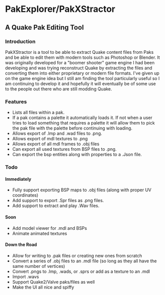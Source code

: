 # PakExplorer/PakXStractor

## A Quake Pak Editing Tool
### Introduction
PakXStractor is a tool to be able to extract Quake content files from Paks and be able to edit them with modern tools such as Photoshop or Blender.
It was originally developed for a "boomer shooter" game engine I had been developing and was trying reconstruct Quake by extracting the files and
converting them into either proprietary or modern file formats. I've given up on the game engine idea but I still am finding the tool particularly
useful so I am continuing to develop it and hopefully it will eventually be of some use to the people out there who are still modding Quake.

### Features
- Lists all files within a pak.
- If a pak contains a palette it automatically loads it. If not when a user tries to load something that requires a palette it will allow them to pick the pak file with the palette before continuing with loading.
- Allows export of .lmp and .wad files to .png.
- Allows export of mdl textures to .png
- Allows export of all mdl frames to .obj files
- Can export all used textures from BSP files to .png.
- Can export the bsp entities along with properties to a .Json file.
  
### Todo
#### Immediately
- Fully support exporting BSP maps to .obj files (along with proper UV coordinates)
- Add support to export .Spr files as .png files.
- Add support to extract and play .Wav files.

#### Soon
- Add model viewer for .mdl and BSPs
- Animate animated textures

#### Down the Road
- Allow for writing to .pak files or creating new ones from scratch
- Convert a series of .obj files to an .mdl file (so long as they all have the same number of vertices)
- Convert .pngs to .lmp, .wads, or .sprs or add as a texture to an .mdl
- Import .wavs
- Support Quake2/Valve paks/files as well
- Make the UI all nice and spiffy
